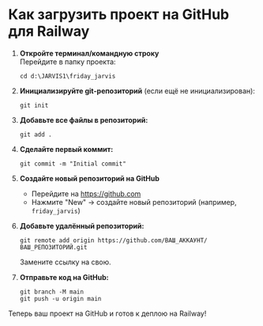 # Как загрузить проект на GitHub для Railway

1. **Откройте терминал/командную строку**  
   Перейдите в папку проекта:
   ```
   cd d:\JARVIS1\friday_jarvis
   ```

2. **Инициализируйте git-репозиторий** (если ещё не инициализирован):
   ```
   git init
   ```

3. **Добавьте все файлы в репозиторий:**
   ```
   git add .
   ```

4. **Сделайте первый коммит:**
   ```
   git commit -m "Initial commit"
   ```

5. **Создайте новый репозиторий на GitHub**  
   - Перейдите на https://github.com  
   - Нажмите "New" → создайте новый репозиторий (например, `friday_jarvis`)

6. **Добавьте удалённый репозиторий:**
   ```
   git remote add origin https://github.com/ВАШ_АККАУНТ/ВАШ_РЕПОЗИТОРИЙ.git
   ```
   Замените ссылку на свою.

7. **Отправьте код на GitHub:**
   ```
   git branch -M main
   git push -u origin main
   ```

Теперь ваш проект на GitHub и готов к деплою на Railway!
